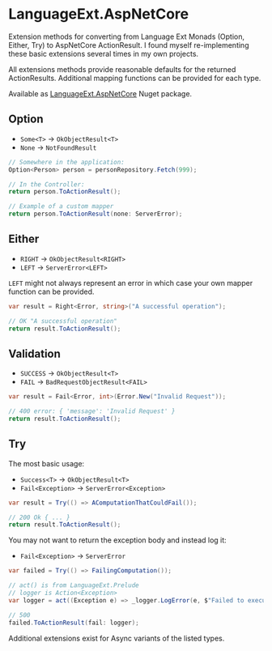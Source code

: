 # LanguageExt.AspNetCore

Extension methods for converting from Language Ext Monads (Option, Either, Try) to AspNetCore ActionResult. I found myself re-implementing these basic extensions several times in my own projects.

All extensions methods provide reasonable defaults for the returned ActionResults. Additional mapping functions can be provided for each type.

Available as [LanguageExt.AspNetCore](https://www.nuget.org/packages/LanguageExt.AspNetCore/) Nuget package.

## Option

* `Some<T>` -> `OkObjectResult<T>`
* `None` -> `NotFoundResult`

```C#
// Somewhere in the application:
Option<Person> person = personRepository.Fetch(999);

// In the Controller:
return person.ToActionResult();

// Example of a custom mapper
return person.ToActionResult(none: ServerError);
```

## Either

* `RIGHT` -> `OkObjectResult<RIGHT>`
* `LEFT` -> `ServerError<LEFT>`

`LEFT` might not always represent an error in which case your own mapper function can be provided.

```C#
var result = Right<Error, string>("A successful operation");

// OK "A successful operation"
return result.ToActionResult();
```

## Validation

* `SUCCESS` -> `OkObjectResult<T>`
* `FAIL` -> `BadRequestObjectResult<FAIL>`

```C#
var result = Fail<Error, int>(Error.New("Invalid Request"));

// 400 error: { 'message': 'Invalid Request' }
return result.ToActionResult();

```

## Try

The most basic usage:

* `Success<T>` -> `OkObjectResult<T>`
* `Fail<Exception>` -> `ServerError<Exception>`

```C#
var result = Try(() => AComputationThatCouldFail());

// 200 Ok { ... }
return result.ToActionResult();

```

You may not want to return the exception body and instead log it:

* `Fail<Exception>` -> `ServerError`

```C#
var failed = Try(() => FailingComputation());

// act() is from LanguageExt.Prelude
// logger is Action<Exception>
var logger = act((Exception e) => _logger.LogError(e, $"Failed to execute something id: {id}"));

// 500  
failed.ToActionResult(fail: logger);
```

Additional extensions exist for Async variants of the listed types.
